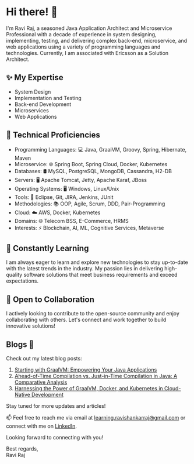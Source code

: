 # Hi there! 👋

I'm Ravi Raj, a seasoned Java Application Architect and Microservice Professional with a decade of experience in system designing, implementing, testing, and delivering complex back-end, microservice, and web applications using a variety of programming languages and technologies. Currently, I am associated with Ericsson as a Solution Architect.

## ✨ My Expertise
- System Design
- Implementation and Testing
- Back-end Development
- Microservices
- Web Applications

## 🚀 Technical Proficiencies 

- Programming Languages: 💻 Java, GraalVM, Groovy, Spring, Hibernate, Maven
- Microservice: 🌐 Spring Boot, Spring Cloud, Docker, Kubernetes
- Databases: 🛢️ MySQL, PostgreSQL, MongoDB, Cassandra, H2-DB
- Servers: 🖥️ Apache Tomcat, Jetty, Apache Karaf, JBoss
- Operating Systems: 🖥️ Windows, Linux/Unix
- Tools: 🔧 Eclipse, Git, JIRA, Jenkins, JUnit
- Methodologies: 📚 OOP, Agile, Scrum, DDD, Pair-Programming
- Cloud: ☁️ AWS, Docker, Kubernetes
- Domains: 🌐 Telecom BSS, E-Commerce, HRMS
- Interests: ⚡️ Blockchain, AI, ML, Cognitive Services, Metaverse


## 🌱 Constantly Learning
I am always eager to learn and explore new technologies to stay up-to-date with the latest trends in the industry. My passion lies in delivering high-quality software solutions that meet business requirements and exceed expectations.

## 🤝 Open to Collaboration
I actively looking to contribute to the open-source community and enjoy collaborating with others. Let's connect and work together to build innovative solutions!

## Blogs 📝

Check out my latest blog posts:

1. [Starting with GraalVM: Empowering Your Java Applications](https://www.linkedin.com/pulse/starting-graalvm-empowering-your-java-applications-ravi-shankar-raj/)
2. [Ahead-of-Time Compilation vs. Just-in-Time Compilation in Java: A Comparative Analysis](https://www.linkedin.com/pulse/ahead-of-time-compilation-vs-just-in-time-java-comparative-raj/)
3. [Harnessing the Power of GraalVM, Docker, and Kubernetes in Cloud-Native Development](https://www.linkedin.com/pulse/harnessing-power-graalvm-docker-kubernetes-cloud-native-raj)

Stay tuned for more updates and articles!

📫 Feel free to reach me via email at learning.ravishankarraj@gmail.com or connect with me on [LinkedIn](https://www.linkedin.com/in/ravi-shankar-raj/).

Looking forward to connecting with you!

Best regards,  
Ravi Raj
